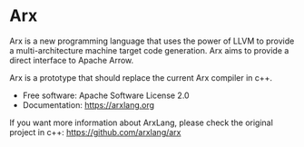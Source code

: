 # Arx

Arx is a new programming language that uses the power of LLVM to provide a
multi-architecture machine target code generation. Arx aims to provide a direct
interface to Apache Arrow.

Arx is a prototype that should replace the current Arx compiler in c++.

- Free software: Apache Software License 2.0
- Documentation: https://arxlang.org

If you want more information about ArxLang, please check the original project in
c++: https://github.com/arxlang/arx
